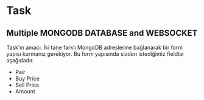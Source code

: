 # Task
## Multiple MONGODB DATABASE and WEBSOCKET
Task'ın amacı.
İki tane farklı MongoDB adreslerine bağlanarak bir form yapısı kurmanız gerekiyor.
Bu form yapısında sizden istediğimiz fieldlar aşağıdadır.
* Pair
* Buy Price
* Sell Price
* Amount
